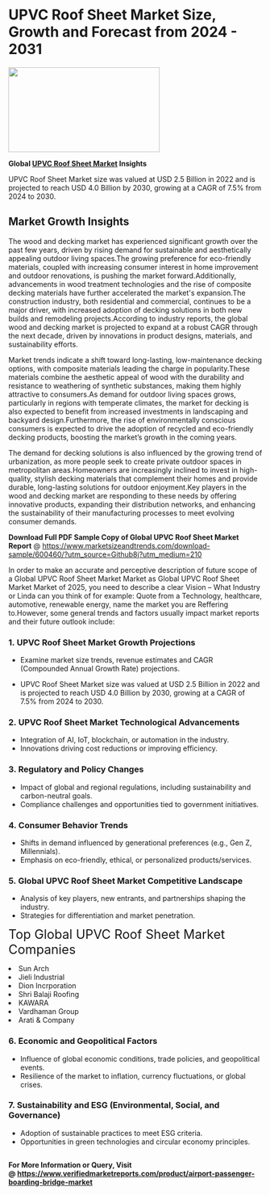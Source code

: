 <H1>UPVC Roof Sheet Market Size, Growth and Forecast from 2024 - 2031</H1><img class="aligncenter size-medium wp-image-584254" src="https://thirdeyenews.in/wp-content/uploads/2024/09/Global-Market-Research-300x168.jpeg" alt="" width="300" height="168" /><p><strong>Global&nbsp;<a href="https://www.marketsizeandtrends.com/download-sample/600460/?utm_source=Github8j?utm_medium=210">UPVC Roof Sheet Market</a> Insights</strong></p><p>UPVC Roof Sheet Market size was valued at USD 2.5 Billion in 2022 and is projected to reach USD 4.0 Billion by 2030, growing at a CAGR of 7.5% from 2024 to 2030.</p><p><h2>Market Growth Insights</h2> <p>The wood and decking market has experienced significant growth over the past few years, driven by rising demand for sustainable and aesthetically appealing outdoor living spaces.The growing preference for eco-friendly materials, coupled with increasing consumer interest in home improvement and outdoor renovations, is pushing the market forward.Additionally, advancements in wood treatment technologies and the rise of composite decking materials have further accelerated the market's expansion.The construction industry, both residential and commercial, continues to be a major driver, with increased adoption of decking solutions in both new builds and remodeling projects.According to industry reports, the global wood and decking market is projected to expand at a robust CAGR through the next decade, driven by innovations in product designs, materials, and sustainability efforts.</p> <p>Market trends indicate a shift toward long-lasting, low-maintenance decking options, with composite materials leading the charge in popularity.These materials combine the aesthetic appeal of wood with the durability and resistance to weathering of synthetic substances, making them highly attractive to consumers.As demand for outdoor living spaces grows, particularly in regions with temperate climates, the market for decking is also expected to benefit from increased investments in landscaping and backyard design.Furthermore, the rise of environmentally conscious consumers is expected to drive the adoption of recycled and eco-friendly decking products, boosting the market’s growth in the coming years.</p> <p>The demand for decking solutions is also influenced by the growing trend of urbanization, as more people seek to create private outdoor spaces in metropolitan areas.Homeowners are increasingly inclined to invest in high-quality, stylish decking materials that complement their homes and provide durable, long-lasting solutions for outdoor enjoyment.Key players in the wood and decking market are responding to these needs by offering innovative products, expanding their distribution networks, and enhancing the sustainability of their manufacturing processes to meet evolving consumer demands.</p> <p><span class=""><strong>Download Full PDF Sample Copy of Global UPVC Roof Sheet Market Report</strong> @ <a href="https://www.marketsizeandtrends.com/download-sample/600460/?utm_source=Github8j?utm_medium=210" target="_blank">https://www.marketsizeandtrends.com/download-sample/600460/?utm_source=Github8j?utm_medium=210</a></span></p><p>In order to make an accurate and perceptive description of future scope of a Global&nbsp;UPVC Roof Sheet Market Market as Global&nbsp;UPVC Roof Sheet Market Market of 2025, you need to describe a clear Vision &ndash; What Industry or Linda can you think of for example: Quote from a Technology, healthcare, automotive, renewable energy, name the market you are Reffering to.However, some general trends and factors usually impact market reports and their future outlook include:</p><h3>1.&nbsp;<strong>UPVC Roof Sheet Market Growth Projections</strong></h3><ul><li>Examine market size trends, revenue estimates and CAGR (Compounded Annual Growth Rate) projections.</li><li><p>UPVC Roof Sheet Market size was valued at USD 2.5 Billion in 2022 and is projected to reach USD 4.0 Billion by 2030, growing at a CAGR of 7.5% from 2024 to 2030.</p></li></ul><h3>2.&nbsp;<strong>UPVC Roof Sheet Market Technological Advancements</strong></h3><ul><li>Integration of AI, IoT, blockchain, or automation in the industry.</li><li>Innovations driving cost reductions or improving efficiency.</li></ul><h3>3.&nbsp;<strong>Regulatory and Policy Changes</strong></h3><ul><li>Impact of global and regional regulations, including sustainability and carbon-neutral goals.</li><li>Compliance challenges and opportunities tied to government initiatives.</li></ul><h3>4.&nbsp;<strong>Consumer Behavior Trends</strong></h3><ul><li>Shifts in demand influenced by generational preferences (e.g., Gen Z, Millennials).</li><li>Emphasis on eco-friendly, ethical, or personalized products/services.</li></ul><h3>5.&nbsp;<strong>Global UPVC Roof Sheet Market Competitive Landscape</strong></h3><ul><li>Analysis of key players, new entrants, and partnerships shaping the industry.</li><li>Strategies for differentiation and market penetration.</li></ul><p data-pm-slice="1 1 []"><span style="color: inherit; font-family: inherit; font-size: 25px;">Top Global UPVC Roof Sheet Market Companies</span></p><div class="" data-test-id=""><p><li>Sun Arch</li><li> Jieli Industrial</li><li> Dion Incrporation</li><li> Shri Balaji Roofing</li><li> KAWARA</li><li> Vardhaman Group</li><li> Arati & Company</li></p></div><h3>6.&nbsp;<strong>Economic and Geopolitical Factors</strong></h3><ul><li>Influence of global economic conditions, trade policies, and geopolitical events.</li><li>Resilience of the market to inflation, currency fluctuations, or global crises.</li></ul><h3>7.&nbsp;<strong>Sustainability and ESG (Environmental, Social, and Governance)</strong></h3><ul><li>Adoption of sustainable practices to meet ESG criteria.</li><li>Opportunities in green technologies and circular economy principles.</li></ul><h2><strong style="font-size: 14px;">For More Information or Query, Visit @&nbsp;</strong><a style="background-color: #ffffff; font-size: 14px;" href="https://www.marketsizeandtrends.com/report/upvc-roof-sheet-market/" target="_blank">https://www.verifiedmarketreports.com/product/airport-passenger-boarding-bridge-market</a></h2>